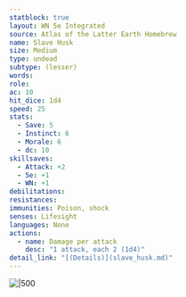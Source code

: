 ```yaml
---
statblock: true
layout: WN 5e Integrated
source: Atlas of the Latter Earth Homebrew
name: Slave Husk
size: Medium
type: undead
subtype: (lesser)
words: 
role: 
ac: 10
hit_dice: 1d4
speed: 25
stats:
  - Save: 5
  - Instinct: 6
  - Morale: 6
  - dc: 10
skillsaves:
  - Attack: +2
  - 5e: +1
  - WN: +1
debilitations: 
resistances:
immunities: Poison, shock
senses: Lifesight
languages: None
actions:
  - name: Damage per attack
    desc: "1 attack, each 2 (1d4)"
detail_link: "[(Details)](slave_husk.md)"
---
```


![|500](https://i.imgur.com/8c1FRmU.png)
